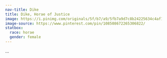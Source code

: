 ```yaml
---
nav-title: Dike
title: Dike, Horae of Justice
image: https://i.pinimg.com/originals/5f/b7/a9/5fb7a9d7c8b24225634c4af13f0e1b62.jpg
image-source: https://www.pinterest.com/pin/108508672265306822/
statbox:
  race: horae
  gender: female
---
```


...
